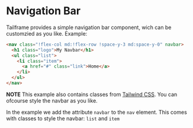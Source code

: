 # Navigation Bar

Tailframe provides a simple navigation bar component, wich can be customzied as you like. Example:

```html
<nav class="!flex-col md:!flex-row !space-y-3 md:space-y-0" navbar>
  <h1 class="logo">My Navbar</h1>
  <ul class="list">
    <li class="item">
      <a href="#" class="link">Home</a>
    </li>
  </ul>
</nav>
```

**NOTE** This example also contains classes from [Tailwind CSS](https://tailwindcss.com). You can ofcourse style the navbar as you like.

In the example we add the attribute `navbar` to the `nav` element. This comes with classes to style the navbar: `list` and `item`
